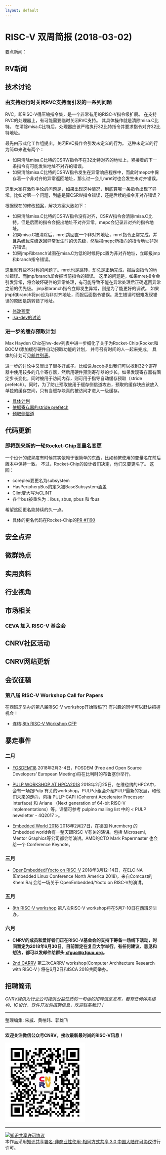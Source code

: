 ```yaml
---
layout: default
---
```


# RISC-V 双周简报 (2018-03-02)

要点新闻：


## RV新闻




## 技术讨论

### 由支持运行时关闭RVC支持而引发的一系列问题

RVC，即RISC-V得压缩指令集，是一个非常有用的RISC-V指令级扩展。
在支持RVC的处理器上，有可能需要临时关闭RVC支持。
其具体操作就是清除misa.C比特。
在清除misa.C比特后，处理器应该严格执行32比特指令并要求指令对齐32比特地址。

最先由形式化工作组提出，关闭RVC操作会引发未定义的行为。
这种未定义的行为简单来说有两个：

- 如果清除misa.C比特的CSRW指令不在32比特对齐的地址上，紧接着的下一条指令有可能发生地址不对齐的错误。
- 如果清除misa.C比特的CSRW指令发生在异常响应程序中，而此时mepc中保存着一个非对齐的异常返回地址，那么过一会儿mret时也会发生未对齐错误。

这里大家在激烈争论的问题是，如果出现这种情况，到底算哪一条指令出现了异常。比如对第一个问题，到底是算CSRW指令错误，还是后续的指令非对齐错误？

根据现在的修改[预案](https://github.com/riscv/riscv-isa-manual/pull/139)，解决方案大致如下：

- 如果清除misa.C比特的CSRW指令没有对齐，CSRW指令会清除misa.C比特。但是后面的指令会报出地址不对齐异常。mepc会记录非对齐的指令地址。
- 如果misa.C被清除后，mret跳回直一个非对齐地址，mret指令正常完成，并且系统优先级返回异常发生时的优先级，然后报mepc所指向的指令地址非对齐错误。
- 如果jmp和branch试图在misa.C为低的时候将pc置为非对齐地址，立即报jmp和branch指令错误。

这里就有些不对称的问题了。mret也是跳转，却总是正确完成，报后面指令的地址错误。而jmp/branch却会报当前指令的错误。
这里的问题是，如果mret指令会引发异常，将会破坏硬件的异常处理，有可能导致不能在异常处理后正确返回异常之前的优先级。
jmp和branch指令立即发生异常，则是为了能更好的调试。
如果jmp和branch将pc设为非对齐地址，而报后面指令错误。发生错误时很难发现错误的原因是跳转错了地址。

- [修改预案](https://github.com/riscv/riscv-isa-manual/pull/139)
- [isa-dev的讨论](https://groups.google.com/a/groups.riscv.org/d/msg/isa-dev/xvipMQ3lYRY/UDk3FO8ICwAJ)


### 进一步的缓存预取计划

Max Hayden Chiz在hw-dev列表中进一步细化了关于为Rocket-Chip(Rocket和BOOM)添加缓存硬件自动预取功能的计划，
并号召有时间的人一起来完成。
具体的计划可见[邮件列表](https://groups.google.com/a/groups.riscv.org/d/msg/hw-dev/53s3CiWOuD0/Z7_rdxnaCgAJ)。

进一步的讨论中又冒出了很多好点子。比如说Jacob提出我们可以找到32个寄存器中使用较多的几个寄存器，然后用硬件预测寄存器的步长。如果发现寄存器有固定步长变化，同时被用于访问内存，则可用于指导自动缓存预取（stride prefetch）。同时，为了防止预取被用于缓存侧信道攻击，预取的缓存块应该放入单独的缓存空间，只有当缓存块真的被访问才进入一级缓存。

- [具体计划](https://groups.google.com/a/groups.riscv.org/d/msg/hw-dev/53s3CiWOuD0/Z7_rdxnaCgAJ)
- [依据寄存器的stride prefetch](https://groups.google.com/a/groups.riscv.org/d/msg/hw-dev/53s3CiWOuD0/u2EuLqeNCwAJ)
- [预取侧信道](https://groups.google.com/a/groups.riscv.org/d/msg/hw-dev/53s3CiWOuD0/u2EuLqeNCwAJ)


## 代码更新

### 即将到来新的一轮Rocket-Chip变量名变更

一个设计的成熟度有时候其实依赖于很简单的东西，比如频繁使用的变量名在前后版本中保持一致。
不过，Rocket-Chip的设计者们决定，他们又要更名了。
这回：

- coreplex要更名为subsystem
- HasPeripheryBus的定义被BaseSubsystem涵盖
- Clint变大写为CLINT
- 各个bus被重名为：ibus, sbus, pbus 和 fbus

希望这回更名能持续的久一点。

- 具体的更名代码在Rocket-Chip的[PR \#1190](https://github.com/freechipsproject/rocket-chip/pull/1190)

## 安全点评

## 微群热点

## 实用资料

## 行业视角

## 市场相关

### CEVA 加入 RISC-V 基金会


## CNRV社区活动

## CNRV网站更新


## 会议征稿

### 第八届 RISC-V Workshop Call for Papers
在西班牙举办的第八届RISC-V workshop开始徵稿了! 有兴趣的同学可以赶快把握机会！

- 连结:[8th RISC-V Workshop CFP](https://riscv.org/2018/02/8th-risc-v-workshop-reg-and-call-for-papers/)


## 暴走事件

### 二月

+ [FOSDEM'18](https://fosdem.org/2018/) 2018年2月3-4日，FOSDEM (Free and Open Source Developers’ European Meeting)将在比利时的布鲁塞尔举行。

+ [PULP WORKSHOP AT HPCA2018](http://pulp-platform.org/hpca2018) 2018年2月25日，在维也纳的HPCA中，会有一场跟Pulp 有关的workshop。PULP小组会介绍PULP最新的发展，和他们未来的走向，包括  PULP-CAPI (Coherent Accelerator Processor Interface) 和 Ariane （Next generation of 64-bit RISC-V implementations）等。详情可参考 pulpino mailing list 中的 < PULP newsletter - 4Q2017 >。

+ [Embedded World 2018](http://www.embedded-world.eu/program.html) 2018年2月27日，在德国 Nuremberg 的 Embedded world会有一整天跟RISC-V有关的演讲。包括 Microsemi, Mentor Graphics等公司都会给演讲。AMD的CTO Mark Papermaster 也会给一个 Conference Keynote。

### 三月
+ [OpenEmbedded/Yocto on RISC-V](https://elciotna18.sched.com/event/DXmn) 2018年3月12-14日，在ELC NA (Embedded Linux Conference North America 2018)，来自Comcast的 Khem Raj 会给一场关于 OpenEmbedded/Yocto on RISC-V的演讲。

### 五月

+ [8th RISC-V workshop](https://riscv.org/workshops/) 第八次RISC-V workshop将在5月7-10日在西班牙举办。

### 六月

+ **CNRV的成员和爱好者们正在RISC-V基金会的支持下筹备一场线下活动，时间暂定为2018年6月30日，目前暂定在复旦大学举行。有任何建议、意见和想法，都可以发邮件给群头 [<xfguo@xfguo.org>](mailto:xfguo@xfguo.org)。**

+ [2nd CARRV](https://carrv.github.io/) 第二次CARRV workshop(Computer Architecture Research with RISC-V ) 将在6月2日和ISCA 2018共同举办。


## 招聘简讯

_CNRV提供为行业公司提供公益性质的一句话的招聘信息发布，若有任何体系结构、IC设计、软件开发的招聘信息，欢迎联系我们！_

----

整理编集: 宋威、黄柏玮、郭雄飞


----

**欢迎关注微信公众号CNRV，接收最新最时尚的RISC-V讯息！**

![CNRV微信公众号](/assets/images/cnrv_qr.png)

----

<a rel="license" href="http://creativecommons.org/licenses/by-nc-sa/3.0/cn/"><img alt="知识共享许可协议" style="border-width:0" src="https://i.creativecommons.org/l/by-nc-sa/3.0/cn/80x15.png" /></a><br />本作品采用<a rel="license" href="http://creativecommons.org/licenses/by-nc-sa/3.0/cn/">知识共享署名-非商业性使用-相同方式共享 3.0 中国大陆许可协议</a>进行许可。

